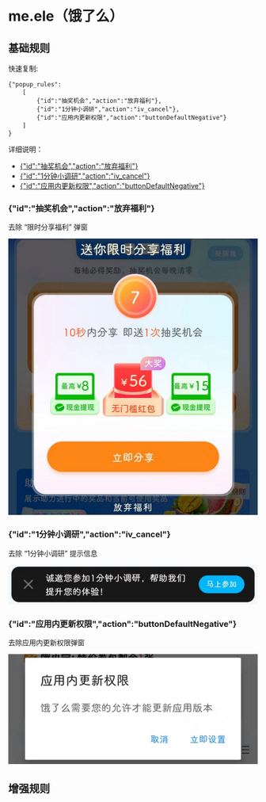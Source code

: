 # me.ele（饿了么）

## 基础规则

快速复制:
```
{"popup_rules":
    [
        {"id":"抽奖机会","action":"放弃福利"},
        {"id":"1分钟小调研","action":"iv_cancel"},
        {"id":"应用内更新权限","action":"buttonDefaultNegative"}
    ]
}
```
详细说明：
- [{"id":"抽奖机会","action":"放弃福利"}](#id抽奖机会action放弃福利)
- [{"id":"1分钟小调研","action":"iv_cancel"}](#id1分钟小调研actioniv_cancel)
- [{"id":"应用内更新权限","action":"buttonDefaultNegative"}](#id应用内更新权限actionbuttondefaultnegative)

### {"id":"抽奖机会","action":"放弃福利"}
去除 “限时分享福利” 弹窗

![](./assets/分享福利弹窗.jpg)

### {"id":"1分钟小调研","action":"iv_cancel"}
去除 “1分钟小调研” 提示信息

![](./assets/1分钟小调研.jpg)

### {"id":"应用内更新权限","action":"buttonDefaultNegative"}
去除应用内更新权限弹窗

![](./assets/应用内更新权限弹窗.jpg)


## 增强规则
